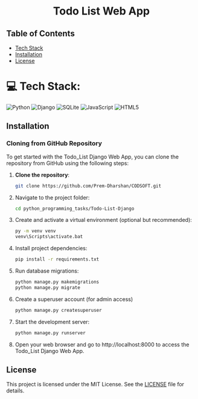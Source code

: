 <h1 align="center">Todo List Web App</h1>

## Table of Contents
- [Tech Stack](#tech_stack)
- [Installation](#installation)
- [License](#license)

# 💻 Tech Stack:
![Python](https://img.shields.io/badge/python-3670A0?style=for-the-badge&logo=python&logoColor=ffdd54) 
![Django](https://img.shields.io/badge/django-%23092E20.svg?style=for-the-badge&logo=django&logoColor=white)
![SQLite](https://img.shields.io/badge/sqlite-%2307405e.svg?style=for-the-badge&logo=sqlite&logoColor=white)
![JavaScript](https://img.shields.io/badge/javascript-%23323330.svg?style=for-the-badge&logo=javascript&logoColor=%23F7DF1E)
![HTML5](https://img.shields.io/badge/html5-%23E34F26.svg?style=for-the-badge&logo=html5&logoColor=white)

## Installation

### Cloning from GitHub Repository

To get started with the Todo_List Django Web App, you can clone the repository from GitHub using the following steps:

1. **Clone the repository**:

   ```bash
   git clone https://github.com/Prem-Dharshan/CODSOFT.git
   
2. Navigate to the project folder:
   ```bash
   cd python_programming_tasks/Todo-List-Django
   
3. Create and activate a virtual environment (optional but recommended):
   ```bash
   py -m venv venv
   venv\Scripts\activate.bat
4. Install project dependencies:
   ```bash
   pip install -r requirements.txt
   
5. Run database migrations:
   ```bash
   python manage.py makemigrations
   python manage.py migrate
   
7. Create a superuser account (for admin access)
   ```bash
   python manage.py createsuperuser
   
8. Start the development server:
   ```bash
   python manage.py runserver
   
9. Open your web browser and go to http://localhost:8000 to access the Todo_List Django Web App.

## License

This project is licensed under the MIT License. See the [LICENSE](LICENSE) file for details.
